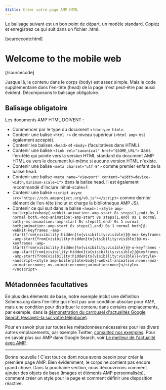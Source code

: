 ```yaml
---
$title: Créer votre page AMP HTML
---
```


Le balisage suivant est un bon point de départ, un modèle standard.
Copiez et enregistrez ce qui suit dans un fichier .html.

[sourcecode:html]
<!doctype html>
<html amp lang="en">
  <head>
    <meta charset="utf-8">
    <title>Hello, AMPs</title>
    <link rel="canonical" href="http://example.ampproject.org/article-metadata.html">
    <meta name="viewport" content="width=device-width,minimum-scale=1,initial-scale=1">
    <script type="application/ld+json">
      {
        "@context": "http://schema.org",
        "@type": "NewsArticle",
        "headline": "Open-source framework for publishing content",
        "datePublished": "2015-10-07T12:02:41Z",
        "image": [
          "logo.jpg"
        ]
      }
    </script>
    <style amp-boilerplate>body{-webkit-animation:-amp-start 8s steps(1,end) 0s 1 normal both;-moz-animation:-amp-start 8s steps(1,end) 0s 1 normal both;-ms-animation:-amp-start 8s steps(1,end) 0s 1 normal both;animation:-amp-start 8s steps(1,end) 0s 1 normal both}@-webkit-keyframes -amp-start{from{visibility:hidden}to{visibility:visible}}@-moz-keyframes -amp-start{from{visibility:hidden}to{visibility:visible}}@-ms-keyframes -amp-start{from{visibility:hidden}to{visibility:visible}}@-o-keyframes -amp-start{from{visibility:hidden}to{visibility:visible}}@keyframes -amp-start{from{visibility:hidden}to{visibility:visible}}</style><noscript><style amp-boilerplate>body{-webkit-animation:none;-moz-animation:none;-ms-animation:none;animation:none}</style></noscript>
    <script async src="https://cdn.ampproject.org/v0.js"></script>
  </head>
  <body>
    <h1>Welcome to the mobile web</h1>
  </body>
</html>
[/sourcecode]

Jusque là, le contenu dans le corps (body) est assez simple. Mais le code supplémentaire dans l'en-tête (head) de la page n'est peut-être pas aussi évident. Décomposons le balisage obligatoire.

## Balisage obligatoire

Les documents AMP HTML DOIVENT :

  - Commencer par le type du document `<!doctype html>`.
  - Contenir une balise `<html ⚡>` de niveau supérieur (`<html amp>` est également accepté).
  - Contenir les balises `<head>` et `<body>` (facultatives dans HTML).
  - Contenir une balise `<link rel="canonical" href="$SOME_URL">` dans l'en-tête qui pointe vers la version HTML standard du document AMP HTML ou vers le document lui-même si aucune version HTML n'existe.
  - Contenir une balise `<meta charset="utf-8">` comme premier enfant de la balise head.
  - Contenir une balise `<meta name="viewport" content="width=device-width,minimum-scale=1">` dans la balise head. Il est également recommandé d'inclure initial-scale=1.
  - Contenir une balise `<script async src="https://cdn.ampproject.org/v0.js"></script>` comme dernier élément de l'en-tête (inclut et charge la bibliothèque AMP JS).
  - Contenir ce qui suit dans la balise `<head>` :
    `<style amp-boilerplate>body{-webkit-animation:-amp-start 8s steps(1,end) 0s 1 normal both;-moz-animation:-amp-start 8s steps(1,end) 0s 1 normal both;-ms-animation:-amp-start 8s steps(1,end) 0s 1 normal both;animation:-amp-start 8s steps(1,end) 0s 1 normal both}@-webkit-keyframes -amp-start{from{visibility:hidden}to{visibility:visible}}@-moz-keyframes -amp-start{from{visibility:hidden}to{visibility:visible}}@-ms-keyframes -amp-start{from{visibility:hidden}to{visibility:visible}}@-o-keyframes -amp-start{from{visibility:hidden}to{visibility:visible}}@keyframes -amp-start{from{visibility:hidden}to{visibility:visible}}</style><noscript><style amp-boilerplate>body{-webkit-animation:none;-moz-animation:none;-ms-animation:none;animation:none}</style></noscript>`

## Métadonnées facultatives

En plus des éléments de base, notre exemple inclut une définition Schema.org dans l'en-tête qui n'est pas une condition absolue pour AMP, mais une condition pour distribuer le contenu dans certains emplacements, par exemple, dans la [démonstration du carrousel d'actualités Google Search (essayez-la sur votre téléphone)](https://g.co/ampdemo).

Pour en savoir plus sur toutes les métadonnées nécessaires pour les divers autres emplacements, par exemple Twitter, [consultez nos exemples](https://github.com/ampproject/amphtml/tree/master/examples/metadata-examples). Pour en savoir plus sur AMP dans Google Search, voir [Le meilleur de l'actualité avec AMP](https://developers.google.com/structured-data/carousels/top-stories).

<hr>

Bonne nouvelle ! C'est tout ce dont nous avons besoin pour créer la première page AMP. Bien évidemment, le corps ne contient pas encore grand chose. Dans la prochaine section, nous découvrirons comment ajouter des objets de base (images et éléments AMP personnalisés), comment créer un style pour la page et comment définir une disposition réactive.
